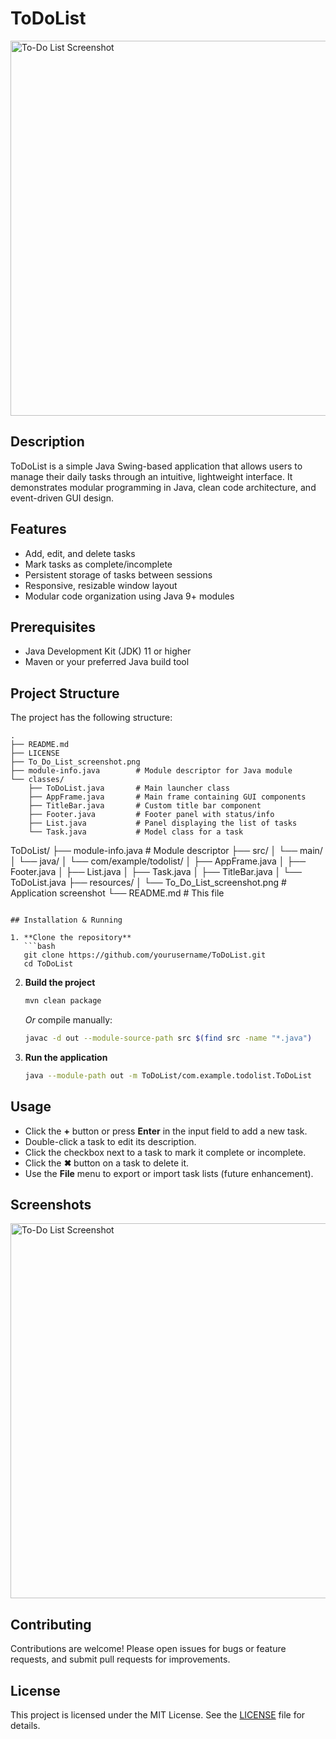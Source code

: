 # ToDoList

<img src="To_Do_List_screenshot.png" alt="To-Do List Screenshot" width="600"/>

## Description

ToDoList is a simple Java Swing-based application that allows users to manage their daily tasks through an intuitive, lightweight interface. It demonstrates modular programming in Java, clean code architecture, and event-driven GUI design.

## Features

* Add, edit, and delete tasks
* Mark tasks as complete/incomplete
* Persistent storage of tasks between sessions
* Responsive, resizable window layout
* Modular code organization using Java 9+ modules

## Prerequisites

* Java Development Kit (JDK) 11 or higher
* Maven or your preferred Java build tool

## Project Structure

The project has the following structure:

```
.
├── README.md
├── LICENSE
├── To_Do_List_screenshot.png
├── module-info.java        # Module descriptor for Java module
└── classes/
    ├── ToDoList.java       # Main launcher class
    ├── AppFrame.java       # Main frame containing GUI components
    ├── TitleBar.java       # Custom title bar component
    ├── Footer.java         # Footer panel with status/info
    ├── List.java           # Panel displaying the list of tasks
    └── Task.java           # Model class for a task
```

ToDoList/
├── module-info.java       # Module descriptor
├── src/
│   └── main/
│       └── java/
│           └── com/example/todolist/
│               ├── AppFrame.java
│               ├── Footer.java
│               ├── List.java
│               ├── Task.java
│               ├── TitleBar.java
│               └── ToDoList.java
├── resources/
│   └── To\_Do\_List\_screenshot.png  # Application screenshot
└── README.md             # This file

````

## Installation & Running

1. **Clone the repository**
   ```bash
   git clone https://github.com/yourusername/ToDoList.git
   cd ToDoList
````

2. **Build the project**

   ```bash
   mvn clean package
   ```

   *Or* compile manually:

   ```bash
   javac -d out --module-source-path src $(find src -name "*.java")
   ```

3. **Run the application**

   ```bash
   java --module-path out -m ToDoList/com.example.todolist.ToDoList
   ```

## Usage

* Click the **+** button or press **Enter** in the input field to add a new task.
* Double-click a task to edit its description.
* Click the checkbox next to a task to mark it complete or incomplete.
* Click the **✖** button on a task to delete it.
* Use the **File** menu to export or import task lists (future enhancement).

## Screenshots

<img src="To_Do_List_screenshot.png" alt="To-Do List Screenshot" width="600"/>

## Contributing

Contributions are welcome! Please open issues for bugs or feature requests, and submit pull requests for improvements.

## License

This project is licensed under the MIT License. See the [LICENSE](LICENSE) file for details.
